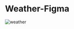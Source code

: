 # Weather-Figma


![weather](https://user-images.githubusercontent.com/103900450/226080596-9914091a-81c9-4067-aa3b-4948c23e7932.png)

